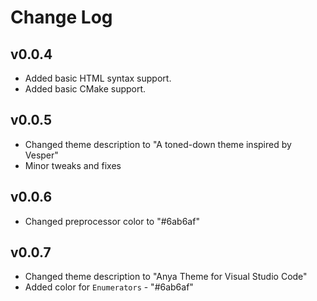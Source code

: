 # Change Log

## v0.0.4

- Added basic HTML syntax support.
- Added basic CMake support.

## v0.0.5

- Changed theme description to "A toned-down theme inspired by Vesper"
- Minor tweaks and fixes

## v0.0.6

- Changed preprocessor color to "#6ab6af"

## v0.0.7

- Changed theme description to "Anya Theme for Visual Studio Code"
- Added color for `Enumerators` - "#6ab6af"
